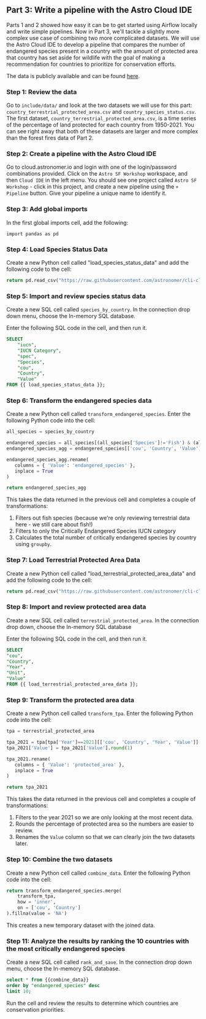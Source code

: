 ## Part 3: Write a pipeline with the Astro Cloud IDE

Parts 1 and 2 showed how easy it can be to get started using Airflow locally and write simple pipelines. Now in Part 3, we'll tackle a slightly more complex use case of combining two more complicated datasets. We will use the Astro Cloud IDE to develop a pipeline that compares the number of endangered species present in a country with the amount of protected area that country has set aside for wildlife with the goal of making a recommendation for countries to prioritize for conservation efforts.

The data is publicly available and can be found [here](https://www.kaggle.com/datasets/sarthakvajpayee/global-species-extinction).

### Step 1: Review the data

Go to `include/data/` and look at the two datasets we will use for this part: `country_terrestrial_protected_area.csv` and `country_species_status.csv`. The first dataset, `country_terrestrial_protected_area.csv`, is a time series of the percentage of land protected for each country from 1950-2021. You can see right away that both of these datasets are larger and more complex than the forest fires data of Part 2.

### Step 2: Create a pipeline with the Astro Cloud IDE

Go to cloud.astronomer.io and login with one of the login/password combinations provided. Click on the `Astro SF Workshop` workspace, and then `Cloud IDE` in the left menu. You should see one project called `Astro SF Workshop` - click in this project, and create a new pipeline using the `+ Pipeline` button. Give your pipeline a unique name to identify it.

### Step 3: Add global imports

In the first global imports cell, add the following:

`import pandas as pd`


### Step 4: Load Species Status Data

Create a new Python cell called "load_species_status_data" and add the following code to the cell:

```python
return pd.read_csv("https://raw.githubusercontent.com/astronomer/cli-cloud-ide-workshop/main/include/data/country_species_status_cleaned.csv", on_bad_lines='skip')
```

### Step 5: Import and review species status data

Create a new SQL cell called `species_by_country`. In the connection drop down menu, choose the In-memory SQL database.

Enter the following SQL code in the cell, and then run it.

```sql
SELECT 
    "iucn",
    "IUCN Category",
    "spec",
    "Species",
    "cou",
    "Country",
    "Value"
FROM {{ load_species_status_data }};
```

### Step 6: Transform the endangered species data

Create a new Python cell called `transform_endangered_species`. Enter the following Python code into the cell:

```python
all_species = species_by_country

endangered_species = all_species[(all_species['Species']!='Fish') & (all_species['IUCN Category'] == 'Number of critically endangered species')]
endangered_species_agg = endangered_species[['cou', 'Country', 'Value']].groupby(['cou', 'Country']).sum().reset_index()

endangered_species_agg.rename(
   columns = { 'Value': 'endangered_species' },
   inplace = True  
)

return endangered_species_agg
```

This takes the data returned in the previous cell and completes a couple of transformations:

1. Filters out fish species (because we're only reviewing terrestrial data here - we still care about fish!)
2. Filters to only the Critically Endangered Species IUCN category
3. Calculates the total number of critically endangered species by country using `groupby`.


### Step 7: Load Terrestrial Protected Area Data

Create a new Python cell called "load_terrestrial_protected_area_data" and add the following code to the cell:

```python
return pd.read_csv("https://raw.githubusercontent.com/astronomer/cli-cloud-ide-workshop/main/include/data/country_terrestrial_protected_area_cleaned.csv", on_bad_lines='skip')
```

### Step 8: Import and review protected area data

Create a new SQL cell called `terrestrial_protected_area`. In the connection drop down, choose the In-memory SQL database

Enter the following SQL code in the cell, and then run it.


```sql
SELECT
"cou",
"Country",
"Year",
"Unit",
"Value"
FROM {{ load_terrestrial_protected_area_data }};
```

### Step 9: Transform the protected area data

Create a new Python cell called `transform_tpa`. Enter the following Python code into the cell:

```python
tpa = terrestrial_protected_area

tpa_2021 = tpa[tpa['Year']==2021][['cou', 'Country', 'Year', 'Value']]
tpa_2021['Value'] = tpa_2021['Value'].round(1)

tpa_2021.rename(
   columns = { 'Value': 'protected_area' },
   inplace = True  
)

return tpa_2021
```

This takes the data returned in the previous cell and completes a couple of transformations:

1. Filters to the year 2021 so we are only looking at the most recent data.
2. Rounds the percentage of protected area so the numbers are easier to review.
3. Renames the `Value` column so that we can clearly join the two datasets later.

### Step 10: Combine the two datasets

Create a new Python cell called `combine_data`. Enter the following Python code into the cell:

```python
return transform_endangered_species.merge(
    transform_tpa,
    how = 'inner',
    on = ['cou', 'Country']
).fillna(value = 'NA')
```

This creates a new temporary dataset with the joined data.

### Step 11: Analyze the results by ranking the 10 countries with the most critically endangered species

Create a new SQL cell called `rank_and_save`. In the connection drop down menu, choose the In-memory SQL database.

```sql
select * from {{combine_data}}
order by "endangered_species" desc
limit 10;
```

Run the cell and review the results to determine which countries are conservation priorities.
